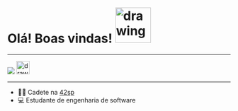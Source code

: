 # Olá! Boas vindas! <img src="https://github.com/leticiadasilva/leticiadasilva/blob/main/images/Hi.gif" alt="drawing" width="80"/>

----
[![](https://img.shields.io/badge/LinkedIn-0077B5?style=for-the-badge&logo=linkedin&logoColor=white)](https://www.linkedin.com/in/francisco-de-assis-zeferino-da-silva-4a2347b4/) <a href="https://profile.intra.42.fr/users/frde-ass"><img src="https://play-lh.googleusercontent.com/D1HJ7KnPtFTFlyw-QPmbCcOM81LlMVZkZmuXDMcWDiVuaGLCjYOyfCWHX4m8WCnlzmjO" alt="drawing" width="30" ></a>

----


* :man_astronaut: Cadete na [42sp](https://www.42sp.org.br/)
* 💻 Estudante de engenharia de software

